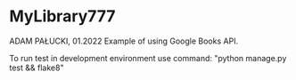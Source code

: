 # MyLibrary777
ADAM PAŁUCKI, 01.2022
Example of using Google Books API.

To run test in development environment use command:
"python manage.py test && flake8"
